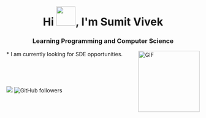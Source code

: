 
<h1 align="center">Hi <img src="https://media.tenor.com/images/f580b40a349dcb2d7cb93573e2329061/tenor.gif" width="50px"/>, I'm Sumit Vivek</h1>
<h3 align="center">Learning Programming and Computer Science</h3>
<!-- ## Hi there 👋🏻
* I am Sumit Vivek, a programming enthusiast. -->
* I am currently looking for SDE opportunities.
<img align="right" alt="GIF" height="160px" src="https://octodex.github.com/images/codercat.jpg" />

&nbsp;&nbsp;

<!-- <p align="left"><img align="left" src="https://profile-counter.glitch.me/{sumitvivek}/count.svg" alt="earth" width="110px"></p>-->
<br>
<!-- ![Profile Views](https://profile-counter.glitch.me/{sumitvivek}/count.svg) -->

<!-- ![Profile Views](https://gpvc.arturio.dev/sumitvivek) -->
![](https://visitor-badge.glitch.me/badge?page_id=sumitvivek.sumitvivek)
![GitHub followers](https://img.shields.io/github/followers/sumitvivek?style=social)
<!-- 
<h2><b>⚡ Github Stats</b></h2>
<p align="center">
    <img height="200em" src="https://github-readme-stats.vercel.app/api?username=sumitvivek&count_private=true&show_icons=true&theme=tokyonight&include_all_commits=true&custom_title=My Github Stats&hide_border=false&border_color=808080&bg_color=242424" />
    <img height="200em" src="https://github-readme-stats.vercel.app/api/top-langs/?username=sumitvivek&theme=tokyonight&hide=css,tcl,html&hide_border=false&border_color=808080&bg_color=242424" alt="sumit langs" />
</p>

<p align="center">
  <img height="200em" src="https://github-readme-streak-stats.herokuapp.com/?user=sumitvivek&theme=tokyonight_duo&hide_border=false" alt="Sumit's streaks" />
</p>

<br/><br/>
-->
<!--
**sumitvivek/sumitvivek** is a ✨ _special_ ✨ repository because its `README.md` (this file) appears on your GitHub profile.

Here are some ideas to get you started:

- 🔭 I’m currently working on ...
- 🌱 I’m currently learning ...
- 👯 I’m looking to collaborate on ...
- 🤔 I’m looking for help with ...
- 💬 Ask me about ...
- 📫 How to reach me: ...
- 😄 Pronouns: ...
- ⚡ Fun fact: ...
-->
